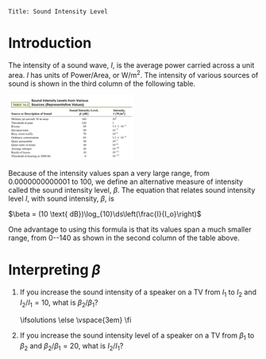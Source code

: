 ```mdextension
Title: Sound Intensity Level
```

# Introduction

The intensity of a sound wave, $I$, is the average power carried across a unit area. $I$ has units of Power/Area, or $\text{W}/\text{m}^2$. The intensity of various sources of sound is shown in the third column of the following table.

<img src="figures/Table16.2.png" width=50%/>

Because of the intensity values span a very large range, from $0.0000000000001$ to $100$, we define an alternative measure of intensity called the sound intensity level, $\beta$. The equation that relates sound intensity level $I$, with sound intensity, $\beta$, is

$\beta = (10 \text{ dB})\log_{10}\ds\left(\frac{I}{I_o}\right)$

One advantage to using this formula is that its values span a much smaller range, from 0--140 as shown in the second column of the table above.

# Interpreting $\beta$

1. If you increase the sound intensity of a speaker on a TV from $I_1$ to $I_2$ and $I_2/I_1=10$, what is $\beta_2/\beta_1$?

   \ifsolutions
   \else
   \vspace{3em}
   \fi

2. If you increase the sound intensity level of a speaker on a TV from $\beta_1$ to $\beta_2$ and $\beta_2/\beta_1=20$, what is $I_2/I_1$?